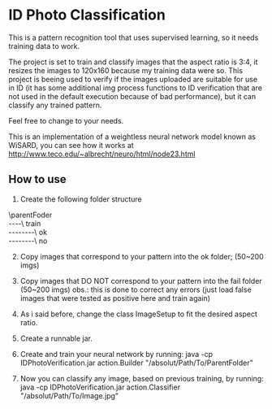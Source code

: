 ID Photo Classification
===================================

This is a pattern recognition tool that uses supervised learning, so it needs training data to work. 

The project is set to train and classify images that the aspect ratio is 3:4, 
it resizes the images to 120x160 because my training data were so.
This project is beeing used to verify if the images uploaded are suitable for use in ID (it has some additional img process functions to ID verification that are not used in the default execution because of bad performance),
but it can classify any trained pattern. 

Feel free to change to your needs.

This is an implementation of a weightless neural network model known as WiSARD, 
you can see how it works at http://www.teco.edu/~albrecht/neuro/html/node23.html

How to use
---------------

1. Create the following folder structure 
	
\parentFoder  
----\ train  
--------\ ok  
--------\ no  
    
2. Copy images that correspond to your pattern into the ok folder; (50~200 imgs)
3. Copy images that DO NOT correspond to your pattern into the fail folder (50~200 imgs)
	obs.: this is done to correct any errors (just load false images that were tested as positive here and train again)
4. As i said before, change the class ImageSetup to fit the desired aspect ratio.
5. Create a runnable jar.
6. Create and train your neural network by running:
	java -cp IDPhotoVerification.jar action.Builder "/absolut/Path/To/ParentFolder"

7. Now you can classify any image, based on previous training, by running:
	java -cp IDPhotoVerification.jar action.Classifier "/absolut/Path/To/Image.jpg"
